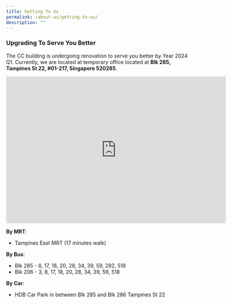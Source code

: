 ```yaml
---
title: Getting To Us
permalink: /about-us/getting-to-us/
description: ""
---
```

### Upgrading To Serve You Better ###

The CC building is undergoing renovation to serve you better by Year 2024 Q1. Currently, we are located at temporary office located at **Blk 285, Tampines St 22, #01-217, Singapore 520285**. 

<iframe src="https://www.google.com/maps/embed?pb=!1m18!1m12!1m3!1d498.58888446973043!2d103.9525943568547!3d1.3498729571478516!2m3!1f0!2f0!3f0!3m2!1i1024!2i768!4f13.1!3m3!1m2!1s0x31da3d1bcfdb7f73%3A0x52b85a74bb3708a9!2sSingapore%20520285!5e0!3m2!1sen!2ssg!4v1681351630933!5m2!1sen!2ssg" width="600" height="400" style="border:0;" allowfullscreen="" loading="lazy"></iframe>


**By MRT**:

*  Tampines East MRT (17 minutes walk)


**By Bus**:

*  Blk 285 - 8, 17, 18, 20, 28, 34, 39, 59, 292, 518
*  Blk 206 - 3, 8, 17, 18, 20, 28, 34, 39, 59, 518

**By Car**:

*  HDB Car Park in between Blk 285 and Blk 286 Tampines St 22